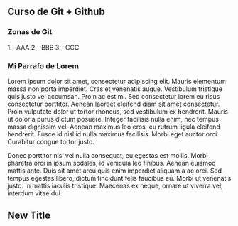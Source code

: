 ## Curso de Git + Github

### Zonas de Git
1.- AAA
2.- BBB
3.- CCC

### Mi Parrafo de Lorem

Lorem ipsum dolor sit amet, consectetur adipiscing elit. Mauris elementum massa non porta imperdiet. Cras et venenatis augue. Vestibulum tristique quis justo vel accumsan. Proin ac est mi. Sed consectetur lorem eu risus consectetur porttitor. Aenean laoreet eleifend diam sit amet consectetur. Proin vulputate dolor ut tortor rhoncus, sed vestibulum ex hendrerit. Mauris ut dolor a purus dictum posuere. Integer facilisis nulla enim, nec tempus massa dignissim vel. Aenean maximus leo eros, eu rutrum ligula eleifend hendrerit. Fusce id nisl id nulla maximus facilisis. Morbi eget auctor orci. Curabitur congue tortor justo.

Donec porttitor nisl vel nulla consequat, eu egestas est mollis. Morbi pharetra orci in ipsum sodales, id vehicula leo finibus. Aenean euismod mattis ante. Duis sit amet arcu quis enim imperdiet aliquam a ac orci. Sed tempus egestas libero, dictum tincidunt felis faucibus eu. Morbi ut venenatis justo. In mattis iaculis tristique. Maecenas ex neque, ornare ut viverra vel, interdum vitae dui.

## New Title